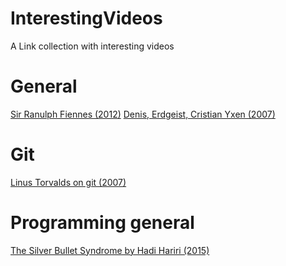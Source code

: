 # InterestingVideos
A Link collection with interesting videos
# General
[Sir Ranulph Fiennes (2012)](https://www.youtube.com/watch?v=3K_9SrHIcQ0)
[Denis, Erdgeist, Cristian Yxen (2007)](https://media.ccc.de/v/24c3-2355-de-trecker_fahrn)
# Git
[Linus Torvalds on git (2007)](https://www.youtube.com/watch?v=4XpnKHJAok8)
# Programming general
[The Silver Bullet Syndrome by Hadi Hariri (2015)](https://www.youtube.com/watch?v=3wyd6J3yjcs)
